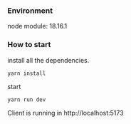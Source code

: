 ### Environment

node module: 18.16.1

### How to start

install all the dependencies.

```bash
yarn install
```

start

```
yarn run dev
```

Client is running in http://localhost:5173
